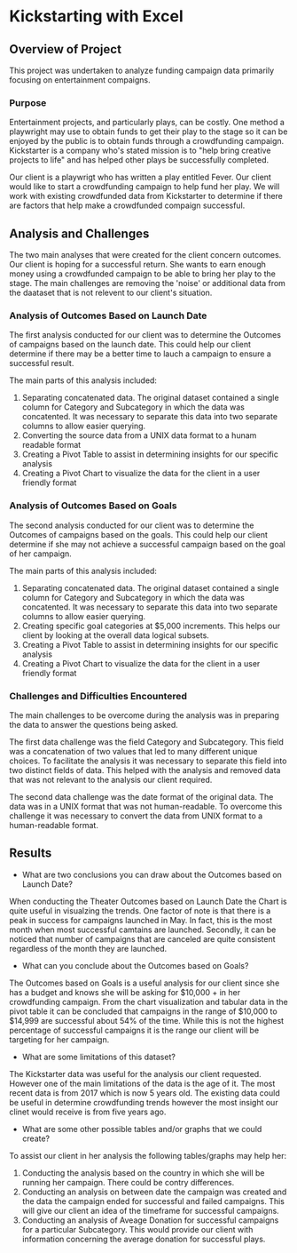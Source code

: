 # Kickstarting with Excel

## Overview of Project

This project was undertaken to analyze funding campaign data primarily focusing on entertainment compaigns. 

### Purpose

Entertainment projects, and particularly plays, can be costly. One method a playwright may use to obtain funds to get their play to the stage so it can be enjoyed by the public is to obtain funds through a crowdfunding campaign. Kickstarter is a company who's stated mission is to "help bring creative projects to life" and has helped other plays be successfully completed. 

Our client is a playwrigt who has written a play entitled Fever. Our client would like to start a crowdfunding campaign to help fund her play. We will work with existing crowdfunded data from Kickstarter to determine if there are factors that help make a crowdfunded compaign successful. 

## Analysis and Challenges

The two main analyses that were created for the client concern outcomes. Our client is hoping for a successful return. She wants to earn enough money using a crowdfunded campaign to be able to bring her play to the stage. The main challenges are removing the 'noise' or additional data from the daataset that is not relevent to our client's situation. 

### Analysis of Outcomes Based on Launch Date

The first analysis conducted for our client was to determine the Outcomes of campaigns based on the launch date. This could help our client determine if there may be a better time to lauch a campaign to ensure a successful result. 

The main parts of this analysis included:
 1. Separating concatenated data. The original dataset contained a single column for Category and Subcategory in which the data was concatented. It was necessary to separate this data into two separate columns to allow easier querying. 
 2. Converting the source data from a UNIX data format to a hunam readable format
 3. Creating a Pivot Table to assist in determining insights for our specific analysis
 4. Creating a Pivot Chart to visualize the data for the client in a user friendly format

### Analysis of Outcomes Based on Goals

The second analysis conducted for our client was to determine the Outcomes of campaigns based on the goals. This could help our client determine if she may not achieve a successful campaign based on the goal of her campaign.  

The main parts of this analysis included:
 1. Separating concatenated data. The original dataset contained a single column for Category and Subcategory in which the data was concatented. It was necessary to separate this data into two separate columns to allow easier querying. 
 2. Creating specific goal categories at $5,000 increments. This helps our client by looking at the overall data logical subsets. 
 3. Creating a Pivot Table to assist in determining insights for our specific analysis
 4. Creating a Pivot Chart to visualize the data for the client in a user friendly format

### Challenges and Difficulties Encountered

The main challenges to be overcome during the analysis was in preparing the data to answer the questions being asked. 

The first data challenge was the field Category and Subcategory. This field was a concatenation of two values that led to many different unique choices. To facilitate the analysis it was necessary to separate this field into two distinct fields of data. This helped with the analysis and removed data that was not relevant to the analysis our client required. 

The second data challenge was the date format of the original data. The data was in a UNIX format that was not human-readable. To overcome this challenge it was necessary to convert the data from UNIX format to a human-readable format. 

## Results

- What are two conclusions you can draw about the Outcomes based on Launch Date?

When conducting the Theater Outcomes based on Launch Date the Chart is quite useful in visualzing the trends. One factor of note is that there is a peak in success for campaigns launched in May. In fact, this is the most month when most successful camtains are launched. Secondly, it can be noticed that number of campaigns that are canceled are quite consistent regardless of the month they are launched. 

- What can you conclude about the Outcomes based on Goals?

The Outcomes based on Goals is a useful analysis for our client since she has a budget and knows she will be asking for $10,000 + in her crowdfunding campaign. From the chart visualization and tabular data in the pivot table it can be concluded that campaigns in the range of $10,000 to $14,999 are successful about 54% of the time. While this is not the highest percentage of successful campaigns it is the range our client will be targeting for her campaign. 

- What are some limitations of this dataset?

The Kickstarter data was useful for the analysis our client requested. However one of the main limitations of the data is the age of it. The most recent data is from 2017 which is now 5 years old. The existing data could be useful in determine crowdfunding trends however the most insight our clinet would receive is from five years ago. 

- What are some other possible tables and/or graphs that we could create?

To assist our client in her analysis the following tables/graphs may help her:
1. Conducting the analysis based on the country in which she will be running her campaign. There could be contry differences. 
2. Conducting an analysis on between date the campaign was created and the data the campaign ended for successful and failed campaigns. This will give our client an idea of the timeframe for successful campaigns.
3. Conducting an analysis of Aveage Donation for successful campaigns for a particular Subcategory. This would provide our client with information concerning the average donation for successful plays.  
